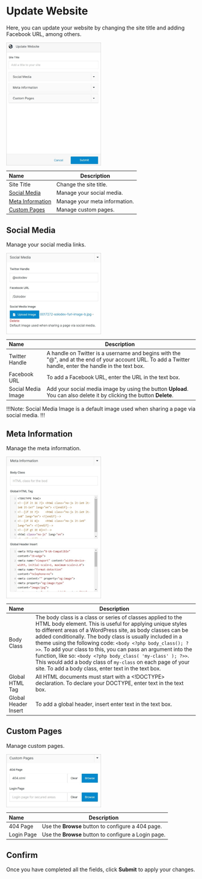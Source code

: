 # Update Website

Here, you can update your website by changing the site title and adding Facebook URL, among others.

<img src="../../../images/websites-update3.jpg" alt="websites-update3" style="width: 50%; display: block"></a>

**Name** | **Description** 
:--- | ---
Site Title | Change the site title.
<a href="/workspace/websites/update-website/#social-media">Social Media</a> | Manage your social media.
<a href="/workspace/websites/update-website/#meta-information">Meta Information</a> | Manage your meta information.
<a href="/workspace/websites/update-website/#custom-pages">Custom Pages</a> | Manage custom pages.

## Social Media

Manage your social media links.

<img src="../../../images/websites-update3.1.jpg" alt="websites-update3.1" style="width: 50%; display: block"></a>

**Name** | **Description** 
:--- | ---
Twitter Handle | A handle on Twitter is a username and begins with the "@", and at the end of your account URL. To add a Twitter handle, enter the handle in the text box.
Facebook URL | To add a Facebook URL, enter the URL in the text box.
Social Media Image | Add your social media image by using the button **Upload**. You can also delete it by clicking the button **Delete**.

!!!Note:
Social Media Image is a default image used when sharing a page via social media.
!!!

## Meta Information
 
Manage the meta information. 
 
<img src="../../../images/websites-update3.2.jpg" alt="websites-update3.2" style="width: 50%; display: block"></a>

**Name** | **Description** 
:--- | ---
Body Class | The body class is a class or series of classes applied to the HTML body element. This is useful for applying unique styles to different areas of a WordPress site, as body classes can be added conditionally. The body class is usually included in a theme using the following code: ```<body <?php body_class(); ?>>```. To add your class to this, you can pass an argument into the function, like so: ```<body <?php body_class( 'my-class' ); ?>>```. This would add a body class of ```my-class``` on each page of your site. To add a body class, enter text in the text box.
Global HTML Tag | All HTML documents must start with a <!DOCTYPE> declaration. To declare your DOCTYPE, enter text in the text box.
Global Header Insert | To add a global header, insert enter text in the text box.

## Custom Pages

Manage custom pages.

<img src="../../../images/websites-update3.3.jpg" alt="websites-update3.3" style="width: 50%; display: block"></a>

**Name** | **Description** 
:--- | ---
404 Page | Use the **Browse** button to configure a 404 page.
Login Page | Use the **Browse** button to configure a Login page.

## Confirm

Once you have completed all the fields, click **Submit** to apply your changes. 
